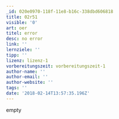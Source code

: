 ```yaml
---
_id: 020e0970-118f-11e8-b16c-338dbd606818
title: 02r51
visible: '0'
art: oer
titel: error
desc: no error
link: ''
lernziele: ''
tipp: ''
lizenz: lizenz-1
vorbereitungszeit: vorbereitungszeit-1
author-name: ''
author-email: ''
author-website: ''
tags: ''
date: '2018-02-14T13:57:35.196Z'
---
```

empty
